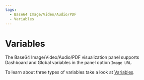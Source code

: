 ```yaml
---
tags:
  - Base64 Image/Video/Audio/PDF
  - Variables
---
```


# Variables

The Base64 Image/Video/Audio/PDF visualization panel supports Dashboard and Global variables in the panel option `Image URL`.

To learn about three types of variables take a look at [Variables](/plugins/grafana/variables).